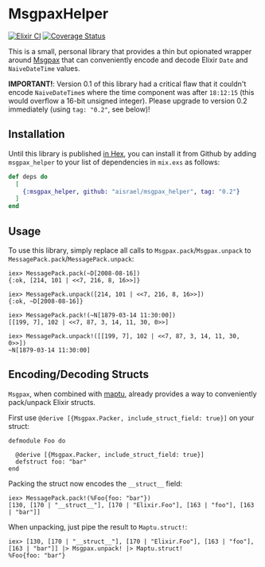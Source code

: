 # MsgpaxHelper

[![Elixir CI](https://github.com/aisrael/msgpax_helper/workflows/Elixir%20CI/badge.svg)](https://github.com/aisrael/msgpax_helper/actions)
[![Coverage Status](https://coveralls.io/repos/github/aisrael/msgpax_helper/badge.svg?branch=master)](https://coveralls.io/github/aisrael/msgpax_helper?branch=master)

This is a small, personal library that provides a thin but opionated wrapper around [Msgpax](https://github.com/lexmag/msgpax) that can conveniently encode and decode Elixir `Date` and `NaiveDateTime` values.

**IMPORTANT!**: Version 0.1 of this library had a critical flaw that it couldn't encode `NaiveDateTime`s where the time component was after `18:12:15` (this would overflow a 16-bit unsigned integer). Please upgrade to version 0.2 immediately (using `tag: "0.2"`, see below)!

## Installation

Until this library is published [in Hex](https://hex.pm/docs/publish), you can install it from Github by adding `msgpax_helper` to your list of dependencies in `mix.exs` as follows:

```elixir
def deps do
  [
    {:msgpax_helper, github: "aisrael/msgpax_helper", tag: "0.2"}
  ]
end
```

## Usage

To use this library, simply replace all calls to `Msgpax.pack`/`Msgpax.unpack` to `MessagePack.pack`/`MessagePack.unpack`:

```
iex> MessagePack.pack(~D[2008-08-16])
{:ok, [214, 101 | <<7, 216, 8, 16>>]}

iex> MessagePack.unpack([214, 101 | <<7, 216, 8, 16>>])
{:ok, ~D[2008-08-16]}

iex> MessagePack.pack!(~N[1879-03-14 11:30:00])
[[199, 7], 102 | <<7, 87, 3, 14, 11, 30, 0>>]

iex> MessagePack.unpack!([[199, 7], 102 | <<7, 87, 3, 14, 11, 30, 0>>])
~N[1879-03-14 11:30:00]
```

## Encoding/Decoding Structs

`Msgpax`, when combined with [maptu](https://github.com/lexhide/maptu), already provides a way to conveniently pack/unpack Elixir structs.

First use `@derive [{Msgpax.Packer, include_struct_field: true}]` on your struct:

```
defmodule Foo do

  @derive [{Msgpax.Packer, include_struct_field: true}]
  defstruct foo: "bar"
end
```

Packing the struct now encodes the `__struct__` field:

```
iex> MessagePack.pack!(%Foo{foo: "bar"})
[130, [170 | "__struct__"], [170 | "Elixir.Foo"], [163 | "foo"], [163 | "bar"]]
```

When unpacking, just pipe the result to `Maptu.struct!`:

```
iex> [130, [170 | "__struct__"], [170 | "Elixir.Foo"], [163 | "foo"], [163 | "bar"]] |> Msgpax.unpack! |> Maptu.struct!
%Foo{foo: "bar"}
```
